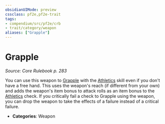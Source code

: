 ```yaml
---
obsidianUIMode: preview
cssclass: pf2e,pf2e-trait
tags:
- compendium/src/pf2e/crb
- trait/category/weapon
aliases: ["Grapple"]
---
```

# Grapple  
*Source: Core Rulebook p. 283*  

You can use this weapon to [Grapple](Reference/Rules/Actions/grapple.md) with the [Athletics](skills.md#Athletics) skill even if you don't have a free hand. This uses the weapon's reach (if different from your own) and adds the weapon's item bonus to attack rolls as an item bonus to the [Athletics](skills.md#Athletics) check. If you critically fail a check to Grapple using the weapon, you can drop the weapon to take the effects of a failure instead of a critical failure.

- **Categories**: Weapon